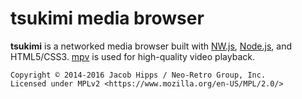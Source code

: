 
# tsukimi media browser

__tsukimi__ is a networked media browser built with [NW.js](http://nwjs.io/), [Node.js](https://nodejs.org/), and HTML5/CSS3. [mpv](https://mpv.io/) is used for high-quality video playback.

```
Copyright © 2014-2016 Jacob Hipps / Neo-Retro Group, Inc.
Licensed under MPLv2 <https://www.mozilla.org/en-US/MPL/2.0/>
```
